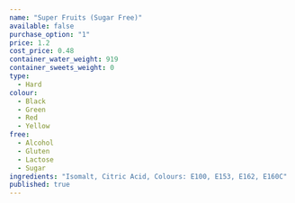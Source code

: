 ```yaml
---
name: "Super Fruits (Sugar Free)"
available: false
purchase_option: "1"
price: 1.2
cost_price: 0.48
container_water_weight: 919
container_sweets_weight: 0
type: 
  - Hard
colour: 
  - Black
  - Green
  - Red
  - Yellow
free: 
  - Alcohol
  - Gluten
  - Lactose
  - Sugar
ingredients: "Isomalt, Citric Acid, Colours: E100, E153, E162, E160C"
published: true
---
```

